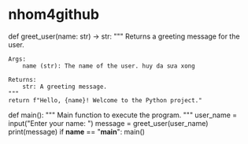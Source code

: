 # nhom4github
def greet_user(name: str) -> str:
    """
    Returns a greeting message for the user.

    Args:
        name (str): The name of the user. huy da sưa xong

    Returns:
        str: A greeting message.
    """
    return f"Hello, {name}! Welcome to the Python project."


def main():
    """
    Main function to execute the program.
    """
    user_name = input("Enter your name: ")
    message = greet_user(user_name)
    print(message)
if __name__ == "__main__":
    main()
